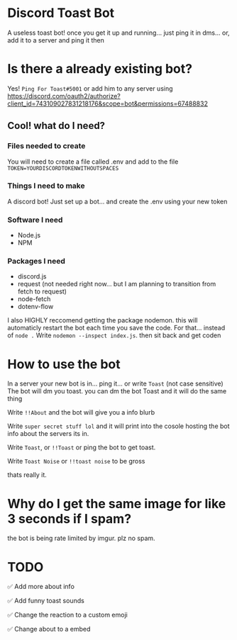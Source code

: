 # Discord Toast Bot

A useless toast bot! once you get it up and running... just ping it in dms... or, add it to a server and ping it then

# Is there a already existing bot?

Yes! `Ping For Toast#5001` or add him to any server using https://discord.com/oauth2/authorize?client_id=743109027831218176&scope=bot&permissions=67488832

## Cool! what do I need?

### Files needed to create

You will need to create a file called .env and add to the file
`TOKEN=YOURDISCORDTOKENWITHOUTSPACES`

### Things I need to make

A discord bot! Just set up a bot... and create the .env using your new token

### Software I need

- Node.js
- NPM

### Packages I need

- discord.js
- request (not needed right now... but I am planning to transition from fetch to request)
- node-fetch
- dotenv-flow

I also HIGHLY reccomend getting the package nodemon. this will automaticly restart the bot each time you save the code.
For that... instead of `node .` Write `nodemon --inspect index.js`. then sit back and get coden

# How to use the bot

In a server your new bot is in... ping it... or write `Toast` (not case sensitive)
The bot will dm you toast. you can dm the bot Toast and it will do the same thing

Write `!!About` and the bot will give you a info blurb

Write `super secret stuff lol` and it will print into the cosole hosting the bot info about the servers its in.

Write `Toast`, or `!!Toast` or ping the bot to get toast.

Write `Toast Noise` or `!!toast noise` to be gross

thats really it.

# Why do I get the same image for like 3 seconds if I spam?

the bot is being rate limited by imgur. plz no spam.

# TODO

✅ Add more about info

✅ Add funny toast sounds

✅ Change the reaction to a custom emoji

✅ Change about to a embed
